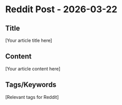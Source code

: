 # Reddit Post - 2026-03-22

## Title
[Your article title here]

## Content
[Your article content here]

## Tags/Keywords
[Relevant tags for Reddit]
